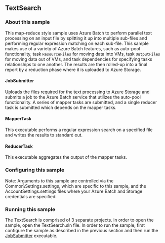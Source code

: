 ## TextSearch

### About this sample
This map-reduce style sample uses Azure Batch to perform parallel text processing on an input file by splitting it up into multiple sub-files and performing regular expression matching on each sub-file. This sample makes use of a variety of Azure Batch features, such as auto-pool functionality, task `ResourceFiles` for moving data into VMs, task `OutputFiles` for moving data out of VMs, and task dependencies for specifying tasks relationships to one another.
The results are then rolled-up into a final report by a reduction phase where it is uploaded to Azure Storage.

#### JobSubmitter
Uploads the files required for the text processing to Azure Storage and submits a job to the Azure Batch service that utilizes the auto-pool functionality.
A series of mapper tasks are submitted, and a single reducer task is submitted which depends on the mapper tasks.

#### MapperTask
This executable performs a regular expression search on a specified file and writes the results to standard out.

#### ReducerTask
This executable aggregates the output of the mapper tasks.

### Configuring this sample
Note: Arguments to this sample are controlled via the Common\Settings.settings, which are specific to this sample, and the AccountSettings.settings files where your Azure Batch and Storage credentials are specified.

### Running this sample
The TextSearch is comprised of 3 separate projects.  In order to open the sample, open the TextSearch.sln file.  In order to run the sample, first configure the sample as described in the previous section and then run the [JobSubmitter](./JobSubmitter) executable.
